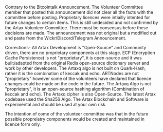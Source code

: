 Contrary to the Bitcointalk Announcement. The Volunteer Committee member that posted this announcement did not clear all the facts with the committee before posting. Proprietary licences were 
intiailly intented for future changes to certain items. This is still undecided and not confirmed by the Artax Volunteer Committee. There must be consensus before these decisions are made.
The announcement was not original but a modified cut and paste from the Wickr/Discord/Telegram Announcement.

Corrections-
All Artax Development is "Open-Source" and Community driven, there are no proprietary components at this stage.
ECP (Encryption Cache Persistence) is not "proprietary", it is open-source and it was built/adapted from the original Redis open-source dictionary server and work by other developers.
The Artaxq algo is not built on Quark-Hash, rather it is the combination of keccak and echo.
ARTNodes are not "proprietary" however some of the volunteers have declared that licence changes could be made on the code in the future.
The Artaxq Algo is not "proprietary",  it is an open-source hashing algorithm (Combination of keccak and echo). 
The Artaxq cipher is also Open-Source.
The latest Artax codebase used the  Sha256 Algo.
The Artax Blockchain and Software is experimental and should be used at your own risk.

The intention of come of the volunteer committee was that in the future possible  propreiatry components would be created and maintained in licence form only. 
